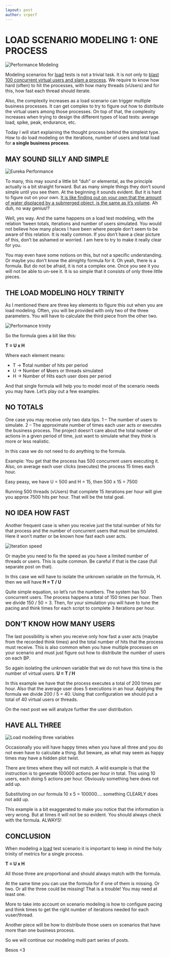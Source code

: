 ```yaml
---
layout: post
author: srperf
---
```

# LOAD SCENARIO MODELING 1: ONE PROCESS
  
![Performance Modeling](https://i0.wp.com/www.srperf.com/wp-content/uploads/2019/10/HeaderModeling1.png?fit=1200%2C641&ssl=1)

Modeling scenarios for [load](https://www.srperf.com/performance-testing/) tests is not a trivial task. It is not only to [blast 100 concurrent virtual users and slam a process](https://www.srperf.com/7-questions-for-performance-project/). We require to know how hard (often) to hit the processes, with how many threads (vUsers) and for this, how fast each thread should iterate.

Also, the complexity increases as a load scenario can trigger multiple business processes. It can get complex to try to figure out how to distribute the virtual users among those processes. On top of that, the complexity increases when trying to design the different types of load tests: average load, spike, peak, endurance, etc.

Today I will start explaining the thought process behind the simplest type. How to do load modeling on the iterations, number of users and total load for **a single business process**.

## MAY SOUND SILLY AND SIMPLE

![Eureka Performance](https://i0.wp.com/www.srperf.com/wp-content/uploads/2019/10/Eureka.png?resize=265%2C300&ssl=1)

To many, this may sound a little bit “duh” or elemental, as the principle actually is a bit straight forward. But as many simple things they don’t sound simple until you see them. At the beginning it sounds evident. But it is hard to figure out on your own. [It is like finding out on your own that the amount of water displaced by a submerged object, is the same as it’s volume](https://en.wikipedia.org/wiki/Archimedes%27_principle). Ah duh, no way genius!?

Well, yes way. And the same happens on a load test modeling, with the relation ‘tween totals, iterations and number of users simulated. You would not believe how many places I have been where people don’t seem to be aware of this relation. It is really common. If you don’t have a clear picture of this, don’t be ashamed or worried. I am here to try to make it really clear for you.

You may even have some notions on this, but not a specific understanding. Or maybe you don’t know the almighty formula for it. Oh yeah, there is a formula. But do not be afraid, it is not a complex one. Once you see it you will not be able to un-see it. It is so simple that it consists of only three little pieces.

## THE LOAD MODELING HOLY TRINITY

As I mentioned there are three key elements to figure this out when you are load modeling. Often, you will be provided with only two of the three parameters. You will have to calculate the third piece from the other two.

![Performance trinity](https://i0.wp.com/www.srperf.com/wp-content/uploads/2019/10/Trinity.png?resize=315%2C301&ssl=1)

So the formula goes a bit like this:

**T = U x H**

Where each element means:

- T -> **T**otal number of hits per period
- U -> Number of **U**sers or threads simulated
- H -> Number of Hits each user does per period

And that single formula will help you to model most of the scenario needs you may have. Let’s play out a few examples.

## NO TOTALS

One case you may receive only two data tips. 1 – The number of users to simulate. 2 – The approximate number of times each user acts or executes the business process. The project doesn’t care about the total number of actions in a given period of time, just want to simulate what they think is more or less realistic.

In this case we do not need to do anything to the formula.

Example: You get that the process has 500 concurrent users executing it. Also, on average each user clicks (executes) the process 15 times each hour.

Easy peasy, we have U = 500 and H = 15, then 500 x 15 = 7500

Running 500 threads (vUsers) that complete 15 iterations per hour will give you approx 7500 hits per hour. That will be the total goal.

## NO IDEA HOW FAST

Another frequent case is when you receive just the total number of hits for that process and the number of concurrent users that must be simulated. Here it won’t matter or be known how fast each user acts.

![Iteration speed](https://i0.wp.com/www.srperf.com/wp-content/uploads/2019/10/HowFast.png?resize=300%2C200&ssl=1)

Or maybe you need to fix the speed as you have a limited number of threads or users. This is quite common. Be careful if that is the case (full separate post on that).

In this case we will have to isolate the unknown variable on the formula, H. then we will have **H = T / U**

Quite simple equation, so let’s run the numbers. The system has 50 concurrent users. The process happens a total of 150 times per hour. Then we divide 150 / 50 = 3. Then, for your simulation you will have to tune the pacing and think times for each script to complete 3 iterations per hour.

## DON’T KNOW HOW MANY USERS

The last possibility is when you receive only how fast a user acts (maybe from the recorded think times) and the total number of hits that the process must receive. This is also common when you have multiple processes on your scenario and must just figure out how to distribute the number of users on each BP.

So again isolating the unknown variable that we do not have this time is the number of virtual users. **U = T / H**

In this example we have that the process executes a total of 200 times per hour. Also that the average user does 5 executions in an hour. Applying the formula we divide 200 / 5 = 40. Using that configuration we should put a total of 40 virtual users or threads.

On the next post we will analyze further the user distribution.

## HAVE ALL THREE

![Load modeling three variables](https://i0.wp.com/www.srperf.com/wp-content/uploads/2019/10/AllThree.png?resize=300%2C190&ssl=1)

Occasionally you will have happy times when you have all three and you do not even have to calculate a thing. But beware, as what may seem as happy times may have a hidden plot twist.

There are times where they will not match. A wild example is that the instruction is to generate 100000 actions per hour in total. This using 10 users, each doing 5 actions per hour. Obviously something here does not add up.

Substituting on our formula 10 x 5 = 100000…. something CLEARLY does not add up.

This example is a bit exaggerated to make you notice that the information is very wrong. But at times it will not be so evident. You should always check with the formula. ALWAYS!

## CONCLUSION

When modeling a [load](https://www.srperf.com/performance-load-different/) test scenario it is important to keep in mind the holy trinity of metrics for a single process.

**T = U x H**

All those three are proportional and should always match with the formula.

At the same time you can use the formula for if one of them is missing. Or two. Or all the three could be missing! That is a trouble! You may need at least one.

More to take into account on scenario modeling is how to configure pacing and think times to get the right number of iterations needed for each vuser/thread.

Another piece will be how to distribute those users on scenarios that have more than one business process.

So we will continue our modeling multi part series of posts.

Besos <3
